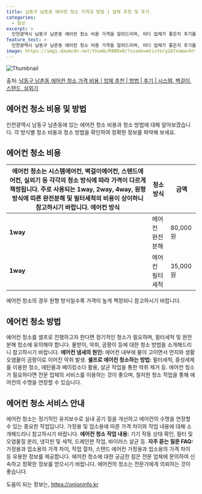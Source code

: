 ```yaml
---
title: 남동구 남촌동 에어컨 청소 가격과 방법 | 업체 추천 및 후기
categories:
  - 일상
excerpt: >
  인천광역시 남동구 남촌동 에어컨 청소 비용 가격을 알려드리며, 어디 업체가 좋은지 후기를 통해 알아보겠습니다. 현재 글에서는 시스템, 벽걸이, 스탠드, 실외기 각각에 대해 청소 비용이 나와 있으니 참고하시면 되겠습니다. 에어컨 분해 청소 방법 보기 👈 클릭셀프 에어컨 청소 방법 보기👈 클릭남동구 남촌동 에어컨 청소 비용시스템에어컨 방식클리닝방식금액1way 방식에어컨 완전분해80,000원1way 방식에어컨 필터세척35,000원2way 방식에어컨 완전분해90,000원2way 방식에어컨 필터세척35,000원4way 방식에어컨 완전분해120,000원4way 방식에어컨 필터세척35,000원원형방식에어컨 완전분해140,000원원형방식에어컨 필터세척35,000원에어컨 청소 견적 샘플 보기 👈 클릭에어컨 냄새의 원인에..
feature_text: >
  인천광역시 남동구 남촌동 에어컨 청소 비용 가격을 알려드리며, 어디 업체가 좋은지 후기를 통해 알아보겠습니다. 현재 글에서는 시스템, 벽걸이, 스탠드, 실외기 각각에 대해 청소 비용이 나와 있으니 참고하시면 되겠습니다. 에어컨 분해 청소 방법 보기 👈 클릭셀프 에어컨 청소 방법 보기👈 클릭남동구 남촌동 에어컨 청소 비용시스템에어컨 방식클리닝방식금액1way 방식에어컨 완전분해80,000원1way 방식에어컨 필터세척35,000원2way 방식에어컨 완전분해90,000원2way 방식에어컨 필터세척35,000원4way 방식에어컨 완전분해120,000원4way 방식에어컨 필터세척35,000원원형방식에어컨 완전분해140,000원원형방식에어컨 필터세척35,000원에어컨 청소 견적 샘플 보기 👈 클릭에어컨 냄새의 원인에..
image: https://img1.daumcdn.net/thumb/R800x0/?scode=mtistory2&fname=https%3A%2F%2Fblog.kakaocdn.net%2Fdn%2FdneCPs%2FbtsHvYNIKLo%2FU8ix2klcnL5gCfJxsBry8K%2Fimg.webp
---
```


![Thumbnail](https://img1.daumcdn.net/thumb/R800x0/?scode=mtistory2&fname=https%3A%2F%2Fblog.kakaocdn.net%2Fdn%2FdneCPs%2FbtsHvYNIKLo%2FU8ix2klcnL5gCfJxsBry8K%2Fimg.webp)

<p>출처: <a href="https://onioninfo.kr/entry/%EB%82%A8%EB%8F%99%EA%B5%AC-%EB%82%A8%EC%B4%8C%EB%8F%99-%EC%97%90%EC%96%B4%EC%BB%A8-%EC%B2%AD%EC%86%8C-%EA%B0%80%EA%B2%A9-%EB%B9%84%EC%9A%A9-%EC%97%85%EC%B2%B4-%EC%B6%94%EC%B2%9C-%EB%B0%A9%EB%B2%95-%ED%9B%84%EA%B8%B0-%EC%8B%9C%EC%8A%A4%ED%85%9C-%EB%B2%BD%EA%B1%B8%EC%9D%B4-%EC%8A%A4%ED%83%A0%EB%93%9C-%EC%8B%A4%EC%99%B8%EA%B8%B0" rel="dofollow">남동구 남촌동 에어컨 청소 가격 비용 | 업체 추천 | 방법 | 후기 | 시스템, 벽걸이, 스탠드, 실외기</a> </p>

## 에어컨 청소 비용 및 방법

인천광역시 남동구 남촌동에 있는 에어컨 청소 비용과 청소 방법에 대해 알아보겠습니다. 각 방식별 청소 비용과 청소 방법을 확인하여 정확한
정보를 파악해 보세요.

## **에어컨 청소 비용**

에어컨 청소는 시스템에어컨, 벽걸이에어컨, 스탠드에어컨, 실외기 등 각각의 청소 방식에 따라 가격이 다르게 책정됩니다. 주로 사용되는 1way, 2way, 4way, 원형 방식에 따른 완전분해 및 필터세척의 비용이 상이하니 참고하시기 바랍니다.  **에어컨 방식** | **청소 방식** | **금액**  
---|---|---  
**1way** | 에어컨 완전분해 | 80,000원  
**1way** | 에어컨 필터세척 | 35,000원  
에어컨 청소의 경우 원형 방식일수록 가격이 높게 책정되니 참고하시기 바랍니다.

## **에어컨 청소 방법**

에어컨 청소를 셀프로 진행하고자 한다면 정기적인 청소가 필요하며, 필터세척 및 완전분해 청소에 유의해야 합니다. 물받이, 악취, 곰팡이 등에
대한 청소 방법을 소개해드리니 참고하시기 바랍니다. **에어컨 냄새의 원인:** 에어컨 내부에 물이 고이면서 먼지와 생활 오염물이 곰팡이로
이어진 악취 발생. **셀프로 에어컨 청소하는 방법:** 필터세척, 중성세제를 이용한 청소, 에탄올과 베이킹소다 활용, 살균 작업을 통한
악취 제거 등. 에어컨 청소가 필요하다면 전문 업체의 서비스를 이용하는 것이 좋으며, 철저한 청소 작업을 통해 에어컨의 수명을 연장할 수
있습니다.

## **에어컨 청소 서비스 안내**

에어컨 청소는 정기적인 유지보수로 실내 공기 질을 개선하고 에어컨의 수명을 연장할 수 있는 중요한 작업입니다. 가정용 및 업소용에 따른 가격
차이와 작업 내용에 대해 소개해드리니 참고하시기 바랍니다. **에어컨 청소 작업 내용:** 기기 작동 상태 확인, 필터 및 오염물질 분리,
냉각핀 및 세척, 드레인판 작업, 바이러스 살균 등. **자주 묻는 질문 FAQ:** 가정용과 업소용의 가격 차이, 작업 절차, 스탠드
에어컨 가정용과 업소용의 가격 차이 등 유용한 정보를 제공합니다. 에어컨 청소에 대한 궁금한 점은 전문 업체에 문의하여 신속하고 정확한
정보를 얻으시기 바랍니다. 에어컨의 청소는 전문가에게 의뢰하는 것이 좋습니다.

 

도움이 되는 정보는, <a href="https://onioninfo.kr" rel="dofollow">https://onioninfo.kr</a>


